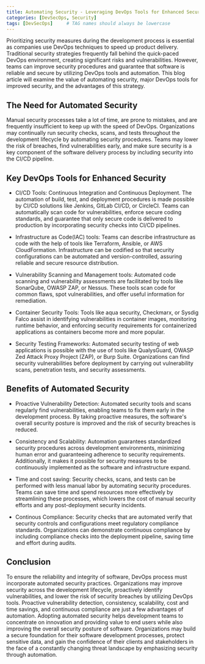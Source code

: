 ```yaml
---
title: Automating Security - Leveraging DevOps Tools for Enhanced Security
categories: [DevSecOps, Security]
tags: [DevSecOps]     # TAG names should always be lowercase
---
```


Prioritizing security measures during the development process is essential as companies use DevOps techniques to speed up product delivery. Traditional security strategies frequently fall behind the quick-paced DevOps environment, creating significant risks and vulnerabilities. However, teams can improve security procedures and guarantee that software is reliable and secure by utilizing DevOps tools and automation. This blog article will examine the value of automating security, major DevOps tools for improved security, and the advantages of this strategy.

## The Need for Automated Security

Manual security processes take a lot of time, are prone to mistakes, and are frequently insufficient to keep up with the speed of DevOps. Organizations may continually run security checks, scans, and tests throughout the development lifecycle by automating security procedures. Teams may lower the risk of breaches, find vulnerabilities early, and make sure security is a key component of the software delivery process by including security into the CI/CD pipeline.

## Key DevOps Tools for Enhanced Security

- CI/CD Tools: Continuous Integration and Continuous Deployment. The automation of build, test, and deployment procedures is made possible by CI/CD solutions like Jenkins, GitLab CI/CD, or CircleCI. Teams can automatically scan code for vulnerabilities, enforce secure coding standards, and guarantee that only secure code is delivered to production by incorporating security checks into CI/CD pipelines.

- Infrastructure as Code(IAC) tools: Teams can describe infrastructure as code with the help of tools like Terraform, Ansible, or AWS CloudFormation. Infrastructure can be codified so that security configurations can be automated and version-controlled, assuring reliable and secure resource distribution.

- Vulnerability Scanning and Management tools: Automated code scanning and vulnerability assessments are facilitated by tools like SonarQube, OWASP ZAP, or Nessus. These tools scan code for common flaws, spot vulnerabilities, and offer useful information for remediation.
 
- Container Security Tools: Tools like aqua security, Checkmarx, or Sysdig Falco assist in identifying vulnerabilities in container images, monitoring runtime behavior, and enforcing security requirements for containerized applications as containers become more and more popular.

- Security Testing Frameworks: Automated security testing of web applications is possible with the use of tools like QualysGuard, OWASP Zed Attack Proxy Project (ZAP), or Burp Suite. Organizations can find security vulnerabilities before deployment by carrying out vulnerability scans, penetration tests, and security assessments.

## Benefits of Automated Security

- Proactive Vulnerability Detection: Automated security tools and scans regularly find vulnerabilities, enabling teams to fix them early in the development process. By taking proactive measures, the software's overall security posture is improved and the risk of security breaches is reduced.

- Consistency and Scalability: Automation guarantees standardized security procedures across development environments, minimizing human error and guaranteeing adherence to security requirements. Additionally, it makes it possible for security measures to be continuously implemented as the software and infrastructure expand.

- Time and cost saving: Security checks, scans, and tests can be performed with less manual labor by automating security procedures. Teams can save time and spend resources more effectively by streamlining these processes, which lowers the cost of manual security efforts and any post-deployment security incidents.

- Continous Compliance: Security checks that are automated verify that security controls and configurations meet regulatory compliance standards. Organizations can demonstrate continuous compliance by including compliance checks into the deployment pipeline, saving time and effort during audits.

## Conclusion

To ensure the reliability and integrity of software, DevOps process must incorporate automated security practices. Organizations may improve security across the development lifecycle, proactively identify vulnerabilities, and lower the risk of security breaches by utilizing DevOps tools. Proactive vulnerability detection, consistency, scalability, cost and time savings, and continuous compliance are just a few advantages of automation. Adopting automated security helps development teams to concentrate on innovation and providing value to end users while also improving the overall security posture of software. Organizations may build a secure foundation for their software development processes, protect sensitive data, and gain the confidence of their clients and stakeholders in the face of a constantly changing threat landscape by emphasizing security through automation.